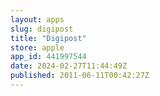 ```yaml
---
layout: apps
slug: digipost
title: "Digipost"
store: apple
app_id: 441997544
date: 2024-02-27T11:44:49Z
published: 2011-06-11T00:42:27Z
---
```

